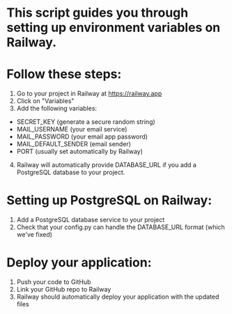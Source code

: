 # This script guides you through setting up environment variables on Railway.
# Follow these steps:

1. Go to your project in Railway at https://railway.app
2. Click on "Variables"
3. Add the following variables:

- SECRET_KEY (generate a secure random string)
- MAIL_USERNAME (your email service)
- MAIL_PASSWORD (your email app password)
- MAIL_DEFAULT_SENDER (email sender)
- PORT (usually set automatically by Railway)

4. Railway will automatically provide DATABASE_URL if you add a PostgreSQL database to your project.

# Setting up PostgreSQL on Railway:
1. Add a PostgreSQL database service to your project
2. Check that your config.py can handle the DATABASE_URL format (which we've fixed)

# Deploy your application:
1. Push your code to GitHub
2. Link your GitHub repo to Railway 
3. Railway should automatically deploy your application with the updated files
